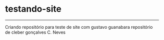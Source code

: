 # testando-site
***
 Criando repositório para teste de site com gustavo guanabara
 repositório de cleber gonçalves C. Neves
